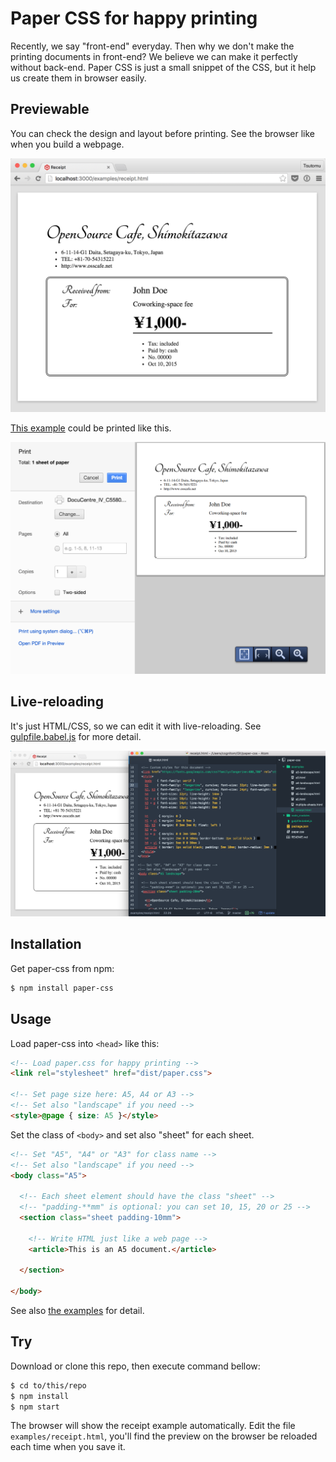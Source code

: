 # Paper CSS for happy printing

Recently, we say "front-end" everyday. Then why we don't make the printing documents in front-end? We believe we can make it perfectly without back-end. Paper CSS is just a small snippet of the CSS, but it help us create them in browser easily.

## Previewable

You can check the design and layout before printing. See the browser like when you build a webpage.

![Preview](images/preview.png)

[This example](examples/receipt.html) could be printed like this.

![Dialog](images/dialog.png)

## Live-reloading

It's just HTML/CSS, so we can edit it with live-reloading. See [gulpfile.babel.js](gulpfile.babel.js) for more detail.

![Live reloading](images/live-reload.png)

## Installation

Get paper-css from npm:

```bash
$ npm install paper-css
```

## Usage

Load paper-css into `<head>` like this:

```html
<!-- Load paper.css for happy printing -->
<link rel="stylesheet" href="dist/paper.css">

<!-- Set page size here: A5, A4 or A3 -->
<!-- Set also "landscape" if you need -->
<style>@page { size: A5 }</style>
```

Set the class of `<body>` and set also "sheet" for each sheet.

```html
<!-- Set "A5", "A4" or "A3" for class name -->
<!-- Set also "landscape" if you need -->
<body class="A5">

  <!-- Each sheet element should have the class "sheet" -->
  <!-- "padding-**mm" is optional: you can set 10, 15, 20 or 25 -->
  <section class="sheet padding-10mm">

    <!-- Write HTML just like a web page -->
    <article>This is an A5 document.</article>

  </section>

</body>
```

See also [the examples](examples/) for detail.

## Try

Download or clone this repo, then execute command bellow:

```bash
$ cd to/this/repo
$ npm install
$ npm start
```

The browser will show the receipt example automatically. Edit the file `examples/receipt.html`, you'll find the preview on the browser be reloaded each time when you save it.
